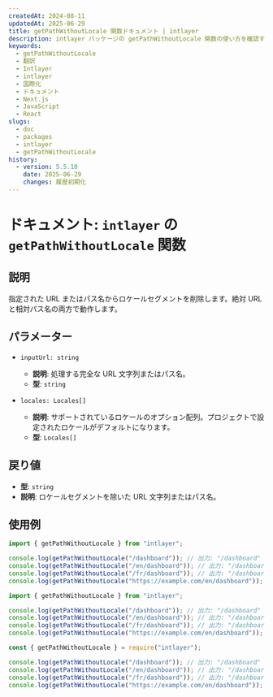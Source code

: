 ```yaml
---
createdAt: 2024-08-11
updatedAt: 2025-06-29
title: getPathWithoutLocale 関数ドキュメント | intlayer
description: intlayer パッケージの getPathWithoutLocale 関数の使い方を確認する
keywords:
  - getPathWithoutLocale
  - 翻訳
  - Intlayer
  - intlayer
  - 国際化
  - ドキュメント
  - Next.js
  - JavaScript
  - React
slugs:
  - doc
  - packages
  - intlayer
  - getPathWithoutLocale
history:
  - version: 5.5.10
    date: 2025-06-29
    changes: 履歴初期化
---
```


# ドキュメント: `intlayer` の `getPathWithoutLocale` 関数

## 説明

指定された URL またはパス名からロケールセグメントを削除します。絶対 URL と相対パス名の両方で動作します。

## パラメーター

- `inputUrl: string`

  - **説明**: 処理する完全な URL 文字列またはパス名。
  - **型**: `string`

- `locales: Locales[]`
  - **説明**: サポートされているロケールのオプション配列。プロジェクトで設定されたロケールがデフォルトになります。
  - **型**: `Locales[]`

## 戻り値

- **型**: `string`
- **説明**: ロケールセグメントを除いた URL 文字列またはパス名。

## 使用例

```typescript codeFormat="typescript"
import { getPathWithoutLocale } from "intlayer";

console.log(getPathWithoutLocale("/dashboard")); // 出力: "/dashboard"
console.log(getPathWithoutLocale("/en/dashboard")); // 出力: "/dashboard"
console.log(getPathWithoutLocale("/fr/dashboard")); // 出力: "/dashboard"
console.log(getPathWithoutLocale("https://example.com/en/dashboard")); // 出力: "https://example.com/dashboard"
```

```javascript codeFormat="esm"
import { getPathWithoutLocale } from "intlayer";

console.log(getPathWithoutLocale("/dashboard")); // 出力: "/dashboard"
console.log(getPathWithoutLocale("/en/dashboard")); // 出力: "/dashboard"
console.log(getPathWithoutLocale("/fr/dashboard")); // 出力: "/dashboard"
console.log(getPathWithoutLocale("https://example.com/en/dashboard")); // 出力: "https://example.com/dashboard"
```

```javascript codeFormat="commonjs"
const { getPathWithoutLocale } = require("intlayer");

console.log(getPathWithoutLocale("/dashboard")); // 出力: "/dashboard"
console.log(getPathWithoutLocale("/en/dashboard")); // 出力: "/dashboard"
console.log(getPathWithoutLocale("/fr/dashboard")); // 出力: "/dashboard"
console.log(getPathWithoutLocale("https://example.com/en/dashboard")); // 出力: "https://example.com/dashboard"
```
